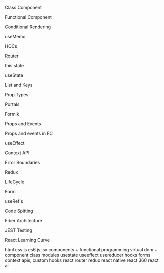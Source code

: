 Class Component

Functional Component

Conditional Rendering

useMemo

HOCs

Router

this.state

useState

List and Keys

Prop.Types

Portals

Formik

Props and Events

Props and events in FC

useEffect

Context API

Error Boundaries

Redux

LifeCycle

Form

useRef's

Code Spitting

Fiber Architecture

JEST Testing

React Learning Curve

html
css
js
es6 js
jsx
components + functional programming
virtual dom + component class
modules
usestate
useeffect
usereducer
hooks
forms
context apis, custom hooks
react router
redux
react native
react 360
react ar
